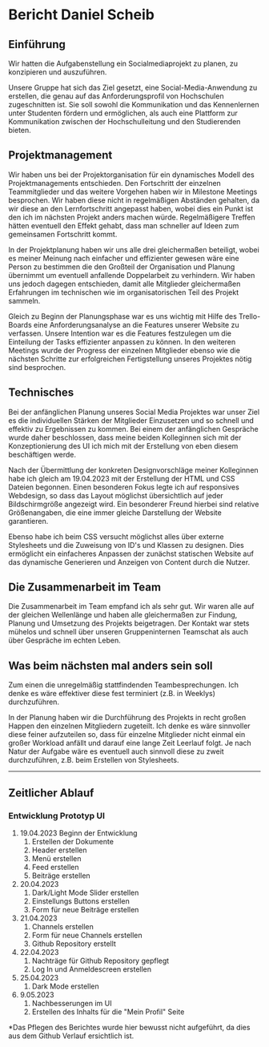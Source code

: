 # Bericht Daniel Scheib

## Einführung
Wir hatten die Aufgabenstellung ein Socialmediaprojekt zu planen, zu konzipieren und auszuführen.

Unsere Gruppe hat sich das Ziel gesetzt, eine Social-Media-Anwendung zu erstellen, die genau auf das Anforderungsprofil von Hochschulen zugeschnitten ist. Sie soll sowohl die Kommunikation und das Kennenlernen unter Studenten fördern und ermöglichen, als auch eine Plattform zur Kommunikation zwischen der Hochschulleitung und den Studierenden bieten.

## Projektmanagement
Wir haben uns bei der Projektorganisation für ein dynamisches Modell des Projektmanagements entschieden. Den Fortschritt der einzelnen Teammitglieder und das weitere Vorgehen haben wir in Milestone Meetings besprochen. Wir haben diese nicht in regelmäßigen Abständen gehalten, da wir diese an den Lernfortschritt angepasst haben, wobei dies ein Punkt ist den ich im nächsten Projekt anders machen würde. Regelmäßigere Treffen hätten eventuell den Effekt gehabt, dass man schneller auf Ideen zum gemeinsamen Fortschritt kommt. 

In der Projektplanung haben wir uns alle drei gleichermaßen beteiligt, wobei es meiner Meinung nach einfacher und effizienter gewesen wäre eine Person zu bestimmen die den Großteil der Organisation und Planung übernimmt um eventuell anfallende Doppelarbeit zu verhindern. Wir haben uns jedoch dagegen entschieden, damit alle Mitglieder gleichermaßen Erfahrungen im technischen wie im organisatorischen Teil des Projekt sammeln. 

Gleich zu Beginn der Planungsphase war es uns wichtig mit Hilfe des Trello-Boards eine Anforderungsanalyse an die Features unserer Website zu verfassen. Unsere Intention war es die Features festzulegen um die Einteilung der Tasks effizienter anpassen zu können. In den weiteren Meetings wurde der Progress der einzelnen Mitglieder ebenso wie die nächsten Schritte zur erfolgreichen Fertigstellung unseres Projektes nötig sind besprochen.

## Technisches
Bei der anfänglichen Planung unseres Social Media Projektes war unser Ziel es die individuellen Stärken der Mitglieder Einzusetzen und so schnell und effektiv zu Ergebnissen zu kommen. Bei einem der anfänglichen Gespräche wurde daher beschlossen, dass meine beiden Kolleginnen sich mit der Konzeptionierung des UI ich mich mit der Erstellung von eben diesem beschäftigen werde. 

Nach der Übermittlung der konkreten Designvorschläge meiner Kolleginnen habe ich gleich am 19.04.2023 mit der Erstellung der HTML und CSS Dateien begonnen. Einen besonderen Fokus legte ich auf responsives Webdesign, so dass das Layout möglichst übersichtlich auf jeder Bildschirmgröße angezeigt wird. Ein besonderer Freund hierbei sind relative Größenangaben, die eine immer gleiche Darstellung der Website garantieren. 

Ebenso habe ich beim CSS versucht möglichst alles über externe Stylesheets und die Zuweisung von ID's und Klassen zu designen. Dies ermöglicht ein einfacheres Anpassen der zunächst statischen Website auf das dynamische Generieren und Anzeigen von Content durch die Nutzer.

## Die Zusammenarbeit im Team
Die Zusammenarbeit im Team empfand ich als sehr gut. Wir waren alle auf der gleichen Wellenlänge und haben alle gleichermaßen zur Findung, Planung und Umsetzung des Projekts beigetragen. Der Kontakt war stets mühelos und schnell über unseren Gruppeninternen Teamschat als auch über Gespräche im echten Leben.

## Was beim nächsten mal anders sein soll
Zum einen die unregelmäßig stattfindenden Teambesprechungen. Ich denke es wäre effektiver diese fest terminiert (z.B. in Weeklys) durchzuführen. 

In der Planung haben wir die Durchführung des Projekts in recht großen Happen den einzelnen Mitgliedern zugeteilt. Ich denke es wäre sinnvoller diese feiner aufzuteilen so, dass für einzelne Mitglieder nicht einmal ein großer Workload anfällt und darauf eine lange Zeit Leerlauf folgt. Je nach Natur der Aufgabe wäre es eventuell auch sinnvoll diese zu zweit durchzuführen, z.B. beim Erstellen von Stylesheets.

---
## Zeitlicher Ablauf

### Entwicklung Prototyp UI
1. 19.04.2023 Beginn der Entwicklung
    1. Erstellen der Dokumente
    2. Header erstellen
    3. Menü erstellen
    4. Feed erstellen
    5. Beiträge erstellen
2. 20.04.2023 
    1. Dark/Light Mode Slider erstellen
    2. Einstellungs Buttons erstellen
    3. Form für neue Beiträge erstellen
3. 21.04.2023
    1. Channels erstellen
    2. Form für neue Channels erstellen
    3. Github Repository erstellt
4. 22.04.2023
    1. Nachträge für Github Repository gepflegt
    2. Log In und Anmeldescreen erstellen
5. 25.04.2023
    1. Dark Mode erstellen
6. 9.05.2023
    1. Nachbesserungen im UI
    2. Erstellen des Inhalts für die "Mein Profil" Seite
  
*Das Pflegen des Berichtes wurde hier bewusst nicht aufgeführt, da dies aus dem Github Verlauf ersichtlich ist.
